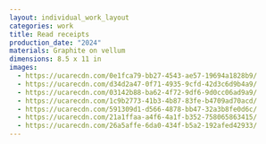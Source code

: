 ```yaml
---
layout: individual_work_layout
categories: work
title: Read receipts
production_date: "2024"
materials: Graphite on vellum
dimensions: 8.5 x 11 in
images:
  - https://ucarecdn.com/0e1fca79-bb27-4543-ae57-19694a1828b9/
  - https://ucarecdn.com/d34d2a47-0f71-4935-9cfd-42d3c6d9b4a9/
  - https://ucarecdn.com/03142b88-ba62-4f72-9df6-9d0cc06ad9a9/
  - https://ucarecdn.com/1c9b2773-41b3-4b87-83fe-b4709ad70acd/
  - https://ucarecdn.com/591309d1-d566-4878-bb47-32a3b8fe0d6c/
  - https://ucarecdn.com/21a1ffaa-a4f6-4a1f-b352-758065863415/
  - https://ucarecdn.com/26a5affe-6da0-434f-b5a2-192afed42933/
---
```

